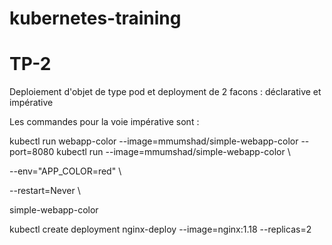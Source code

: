 # kubernetes-training
# TP-2

Deploiement d'objet de type pod et deployment de 2 facons : déclarative et impérative

Les commandes pour la voie impérative sont :

kubectl run webapp-color --image=mmumshad/simple-webapp-color --port=8080
kubectl run --image=mmumshad/simple-webapp-color \

 --env="APP_COLOR=red" \

 --restart=Never \

 simple-webapp-color


kubectl create deployment nginx-deploy --image=nginx:1.18 --replicas=2

